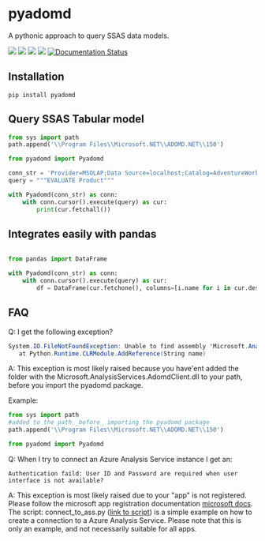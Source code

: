 # pyadomd

A pythonic approach to query SSAS data models.

![](https://img.shields.io/pypi/l/pyadomd)
![](https://img.shields.io/pypi/pyversions/pyadomd)
![](https://img.shields.io/badge/windows-10-blue)
![](https://img.shields.io/pypi/dm/pyadomd)
[![Documentation Status](https://readthedocs.org/projects/pyadomd/badge/?version=latest)](https://pyadomd.readthedocs.io/en/latest/?badge=latest)

## Installation

```console
pip install pyadomd
```

## Query SSAS Tabular model

```python
from sys import path
path.append('\\Program Files\\Microsoft.NET\\ADOMD.NET\\150')

from pyadomd import Pyadomd

conn_str = 'Provider=MSOLAP;Data Source=localhost;Catalog=AdventureWorks;'
query = """EVALUATE Product"""

with Pyadomd(conn_str) as conn:
    with conn.cursor().execute(query) as cur:
        print(cur.fetchall())
```

## Integrates easily with pandas

```python

from pandas import DataFrame

with Pyadomd(conn_str) as conn:
    with conn.cursor().execute(query) as cur:
        df = DataFrame(cur.fetchone(), columns=[i.name for i in cur.description])
```

## FAQ

Q: I get the following exception?
```C#
System.IO.FileNotFoundException: Unable to find assembly 'Microsoft.AnalysisServices.AdomdClient'.
   at Python.Runtime.CLRModule.AddReference(String name)
```
A: This exception is most likely raised because you have'ent added the folder with the Microsoft.AnalysisServices.AdomdClient.dll to your path, before you import the pyadomd package.

Example:
```Python
from sys import path
#added to the path _before_ importing the pyadomd package
path.append('\\Program Files\\Microsoft.NET\\ADOMD.NET\\150')

from pyadomd import Pyadomd
```

Q: When I try to connect an Azure Analysis Service instance I get an:
```
Authentication faild: User ID and Password are required when user interface is not available?
```

A: This exception is most likely raised due to your "app" is not registered. Please follow the microsoft app registration documentation [microsoft docs](https://docs.microsoft.com/en-us/azure/active-directory/develop/howto-create-service-principal-portal). The script: connect_to_ass.py ([link to script](https://github.com/S-C-O-U-T/Pyadomd/blob/master/test/connect_to_aas_win.py)) is a simple example on how to create a connection to a Azure Analysis Service. Please note that this is only an example, and not necessarily suitable for all apps.
